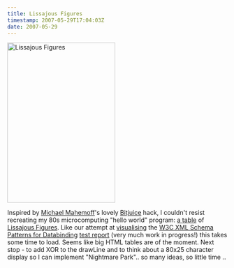 ```yaml
---
title: Lissajous Figures
timestamp: 2007-05-29T17:04:03Z
date: 2007-05-29
---
```


<a href="http://whatfettle.com/2007/05/bitmap/" title="Lissajous"><img src="http://farm1.static.flickr.com/242/520121613_854c8adaed.jpg" width="247" height="367" alt="Lissajous Figures" /></a><p>Inspired by <span class="vcard"><a href="" rel="met friend colleague co-worker" class="fn url" class="http://softwareas.com">Michael Mahemoff</a></span>'s lovely <a href="http://softwareas.com/announcing-bitjuice-ajax-bitmap-api">Bitjuice</a> hack, I couldn't resist recreating my 80s microcomputing "hello world" program: <a href="http://whatfettle.com/2007/05/bitmap/">a table</a> of <a href="http://en.wikipedia.org/wiki/Lissajous_curve">Lissajous Figures</a>. Like our attempt at <a href="http://www.w3.org/2002/ws/databinding/edcopy/venn/venn.html">visualising</a> the <a href="http://www.w3.org/2002/ws/databinding/">W3C XML Schema Patterns for Databinding</a>  <a href="http://www.w3.org/2002/ws/databinding/edcopy/report/all.html">test report</a> (very much work in progress!) this takes some time to load. Seems like big HTML tables are of the moment. Next stop - to add XOR to the drawLine and to think about a 80x25 character display so I can implement "Nightmare Park".. so many ideas, so little time ..</p>